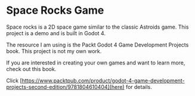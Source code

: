 # Space Rocks Game
Space rocks is a 2D space game similar to the classic Astroids game.  This project is a demo and is built in Godot 4.

The resource I am using is the Packt Godot 4 Game Development Projects book.  This project is not my own work.

If you are interested in creating your own games and want to learn more, check out this book.

Click [https://www.packtpub.com/product/godot-4-game-development-projects-second-edition/9781804610404](here) for details. 

